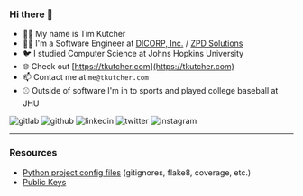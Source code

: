 ### Hi there 👋

- 🙋‍♂️ My name is Tim Kutcher
- 🧑‍💻 I'm a Software Engineer at [DICORP, Inc.](https://dicorp.com) / [ZPD Solutions](https://zpdsolutions.com)
- 🐦 I studied Computer Science at Johns Hopkins University
- 🌐 Check out [https://tkutcher.com](https://tkutcher.com)
- 📫 Contact me at `me@tkutcher.com`
- ⚾ Outside of software I'm in to sports and played college baseball at JHU

<span>
<img src="https://img.shields.io/static/v1?label=GitLab&message=@tkutcher&logo=gitlab&labelColor=292961&color=4a4a4a&link=https://gitlab.com/tkutcher" alt="gitlab" href="https://gitlab.com/tkutcher"/>
<img src="https://img.shields.io/static/v1?label=GitHub&message=@tkutcher&logo=github&color=4a4a4a&link=https://github.com/tkutcher&labelColor=2fc453" alt="github" href="https://github.com/tkutcher"/>
<img src="https://img.shields.io/static/v1?label=&labelColor=404040&message=LinkedIn&logo=linkedin&color=0077b5&link=https://www.linkedin.com/in/tim-kutcher-a7831416a/" alt="linkedin" href="https://www.linkedin.com/in/tim-kutcher-a7831416a/"/>
<img src="https://img.shields.io/static/v1?label=&labelColor=404040&message=@tkutcher_&logo=twitter&color=00acee&logoColor=00acee&link=https://twitter.com/tkutcher_" alt="twitter" href="https://twitter.com/tkutcher_"/>
<img src="https://img.shields.io/static/v1?label=&labelColor=E1306C&message=@tkutcher_&logo=instagram&color=404040&link=https://www.instagram.com/tkutcher_/&logoColor=ffffff" alt="instagram" href="https://www.instagram.com/tkutcher_"/>
</span>


----

### Resources
- [Python project config files](configs/python) (gitignores, flake8, coverage, etc.)
- [Public Keys](keys)
